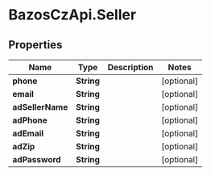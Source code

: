 # BazosCzApi.Seller

## Properties

Name | Type | Description | Notes
------------ | ------------- | ------------- | -------------
**phone** | **String** |  | [optional] 
**email** | **String** |  | [optional] 
**adSellerName** | **String** |  | [optional] 
**adPhone** | **String** |  | [optional] 
**adEmail** | **String** |  | [optional] 
**adZip** | **String** |  | [optional] 
**adPassword** | **String** |  | [optional] 


